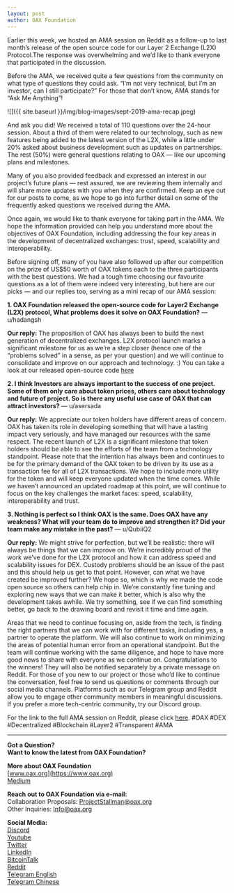 ```yaml
---
layout: post
author: OAX Foundation
---
```


Earlier this week, we hosted an AMA session on Reddit as a follow-up to last month’s release of the open source code for our Layer 2 Exchange (L2X) Protocol.The response was overwhelming and we’d like to thank everyone that participated in the discussion.  

Before the AMA, we received quite a few questions from the community on what type of questions they could ask. “I’m not very technical, but I’m an investor, can I still participate?” For those that don’t know, AMA stands for “Ask Me Anything”!  


![]({{ site.baseurl }}/img/blog-images/sept-2019-ama-recap.jpeg)

And ask you did! We received a total of 110 questions over the 24-hour session. About a third of them were related to our technology, such as new features being added to the latest version of the L2X, while a little under 20% asked about business development such as updates on partnerships. The rest (50%) were general questions relating to OAX — like our upcoming plans and milestones.  


Many of you also provided feedback and expressed an interest in our project’s future plans — rest assured, we are reviewing them internally and will share more updates with you when they are confirmed. Keep an eye out for our posts to come, as we hope to go into further detail on some of the frequently asked questions we received during the AMA.  

Once again, we would like to thank everyone for taking part in the AMA. We hope the information provided can help you understand more about the objectives of OAX Foundation, including addressing the four key areas in the development of decentralized exchanges: trust, speed, scalability and interoperability.  

Before signing off, many of you have also followed up after our competition on the prize of US$50 worth of OAX tokens each to the three participants with the best questions. We had a tough time choosing our favourite questions as a lot of them were indeed very interesting, but here are our picks — and our replies too, serving as a mini recap of our AMA session:  

**1. OAX Foundation released the open-source code for Layer2 Exchange (L2X) protocol, What problems does it solve on OAX Foundation?** — u/hadangsh  

**Our reply:**
The proposition of OAX has always been to build the next generation of decentralized exchanges. L2X protocol launch marks a significant milestone for us as we’re a step closer (hence one of the “problems solved” in a sense, as per your question) and we will continue to consolidate and improve on our approach and technology. :)
You can take a look at our released open-source code [here](https://github.com/OAXFoundation/l2x-trustless-exchange)  

**2. I think Investors are always important to the success of one project. Some of them only care about token prices, others care about technology and future of project. So is there any useful use case of OAX that can attract investors?** — u/asersada  

**Our reply:**
We appreciate our token holders have different areas of concern. OAX has taken its role in developing something that will have a lasting impact very seriously, and have managed our resources with the same respect. The recent launch of L2X is a significant milestone that token holders should be able to see the efforts of the team from a technology standpoint. Please note that the intention has always been and continues to be for the primary demand of the OAX token to be driven by its use as a transaction fee for all of L2X transactions. We hope to include more utility for the token and will keep everyone updated when the time comes.
While we haven’t announced an updated roadmap at this point, we will continue to focus on the key challenges the market faces: speed, scalability, interoperability and trust.  

**3. Nothing is perfect so I think OAX is the same. Does OAX have any weakness? What will your team do to improve and strengthen it? Did your team make any mistake in the past?** — u/QubiiQ2  

**Our reply:**
We might strive for perfection, but we’ll be realistic: there will always be things that we can improve on. We’re incredibly proud of the work we’ve done for the L2X protocol and how it can address speed and scalability issues for DEX. Custody problems should be an issue of the past and this should help us get to that point. However, can what we have created be improved further? We hope so, which is why we made the code open source so others can help chip in. We’re constantly fine tuning and exploring new ways that we can make it better, which is also why the development takes awhile. We try something, see if we can find something better, go back to the drawing board and revisit it time and time again.  

Areas that we need to continue focusing on, aside from the tech, is finding the right partners that we can work with for different tasks, including yes, a partner to operate the platform. We will also continue to work on minimizing the areas of potential human error from an operational standpoint. But the team will continue working with the same diligence, and hope to have more good news to share with everyone as we continue on.
Congratulations to the winners! They will also be notified separately by a private message on Reddit.
For those of you new to our project or those who’d like to continue the conversation, feel free to send us questions or comments through our social media channels. Platforms such as our Telegram group and Reddit allow you to engage other community members in meaningful discussions. If you prefer a more tech-centric community, try our Discord group.  

For the link to the full AMA session on Reddit, please click [here](https://www.reddit.com/r/OpenANX/comments/cyyi8q/our_24hour_ama_askmeanything_session_is_now_live/).
#OAX #DEX #Decentralized #Blockchain #Layer2 #Transparent #AMA


---

**Got a Question?**  
**Want to know the latest from OAX Foundation?**  

**More about OAX Foundation**  
[www.oax.org](https://www.oax.org)  
[Medium](https://medium.com/@OAX_Foundation)  

**Reach out to OAX Foundation via e-mail:**  
Collaboration Proposals: [ProjectStallman@oax.org](mailto:ProjectStallman@oax.org)  
Other Inquiries: [Info@oax.org](mailto:Info@oax.org)  

**Social Media:**  
[Discord](https://discordapp.com/invite/ZH5YHkb)  
[Youtube](https://bit.ly/2Bvsk73)  
[Twitter](https://twitter.com/OAX_Foundation)  
[LinkedIn](https://www.linkedin.com/company/oax-foundation/)  
[BitcoinTalk](http://bitcointalk.org/index.php?topic=1943946)  
[Reddit](https://www.reddit.com/r/OpenANX/)  
[Telegram English](https://t.me/openanxteam)  
[Telegram Chinese](https://t.me/oax_cn)  
